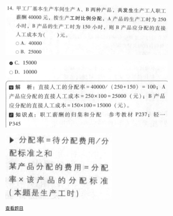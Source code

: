 ![](fd99db86bbf6462e28ecd84c8ab6685c.png)

![](38406f629009219f685497e346d80646.png)

![](335662f935bc4835c559509059d9a102.png)

[查看题目](../考前模拟测试题（1）.md#114-单选)

